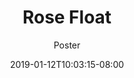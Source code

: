 ---
title: "Rose Float"
date: 2019-01-12T10:03:15-08:00
draft: true
subtitle: "Poster"
image: "/img/rose-float-1080x1080.png"
---
